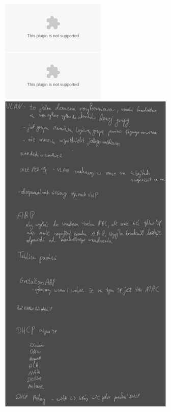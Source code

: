 ![](/Notatki/Semestr%204/Sieci%20komputerowe/Wykłady/Wykład%208/8_SK_VLAN,%20IP%20w%20sieciach%20LAN.pptx)
![](/Notatki/Semestr%204/Sieci%20komputerowe/Wykłady/Wykład%208/9_10_SK_Projektowanie%20sieci%20LAN.pptx)
![](/Notatki/Semestr%204/Sieci%20komputerowe/Wykłady/Wykład%208/Drawing%202024-04-24%2017.13.42.excalidraw.svg)
